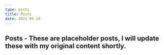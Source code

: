 ```yaml
---
type: posts
title: Posts
date: 2021-03-18
---
```


## Posts - These are placeholder posts, I will update these with my original content shortly.
